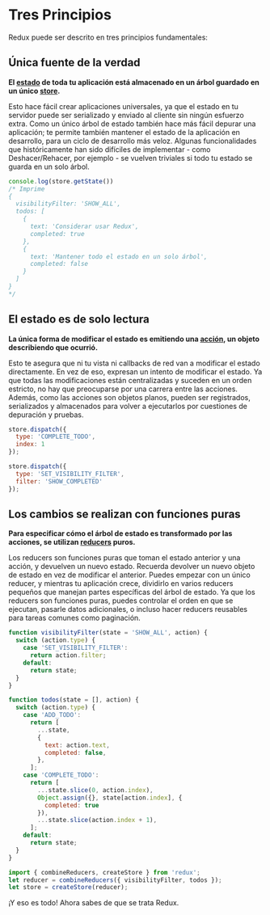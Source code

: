 # Tres Principios

Redux puede ser descrito en tres principios fundamentales:

## Única fuente de la verdad
**El [estado](glosario#estado) de toda tu aplicación está almacenado en un árbol guardado en un único [store](glosario.md#store).**

Esto hace fácil crear aplicaciones universales, ya que el estado en tu servidor puede ser serializado y enviado al cliente sin ningún esfuerzo extra. Como un único árbol de estado también hace más fácil depurar una aplicación; te permite también mantener el estado de la aplicación en desarrollo, para un ciclo de desarrollo más veloz. Algunas funcionalidades que históricamente han sido difíciles de implementar - como Deshacer/Rehacer, por ejemplo - se vuelven triviales si todo tu estado se guarda en un solo árbol.
```javascript
console.log(store.getState())
/* Imprime
{
  visibilityFilter: 'SHOW_ALL',
  todos: [
    {
      text: 'Considerar usar Redux',
      completed: true
    },
    {
      text: 'Mantener todo el estado en un solo árbol',
      completed: false
    }
  ]
}
*/
```

## El estado es de solo lectura
**La única forma de modificar el estado es emitiendo una [acción](glosario.md#accion), un objeto describiendo que ocurrió.**

Esto te asegura que ni tu vista ni callbacks de red van a modificar el estado directamente. En vez de eso, expresan un intento de modificar el estado. Ya que todas las modificaciones están centralizadas y suceden en un orden estricto, no hay que preocuparse por una carrera entre las acciones. Además, como las acciones son objetos planos, pueden ser registrados, serializados y almacenados para volver a ejecutarlos por cuestiones de depuración y pruebas.
```javascript
store.dispatch({
  type: 'COMPLETE_TODO',
  index: 1
});

store.dispatch({
  type: 'SET_VISIBILITY_FILTER',
  filter: 'SHOW_COMPLETED'
});
```

## Los cambios se realizan con funciones puras
**Para especificar cómo el árbol de estado es transformado por las acciones, se utilizan [reducers](glosario.md#reducer) puros.**

Los reducers son funciones puras que toman el estado anterior y una acción, y devuelven un nuevo estado. Recuerda devolver un nuevo objeto de estado en vez de modificar el anterior. Puedes empezar con un único reducer, y mientras tu aplicación crece, dividirlo en varios reducers pequeños que manejan partes específicas del árbol de estado. Ya que los reducers son funciones puras, puedes controlar el orden en que se ejecutan, pasarle datos adicionales, o incluso hacer reducers reusables para tareas comunes como paginación.
```javascript
function visibilityFilter(state = 'SHOW_ALL', action) {
  switch (action.type) {
    case 'SET_VISIBILITY_FILTER':
      return action.filter;
    default:
      return state;
  }
}

function todos(state = [], action) {
  switch (action.type) {
    case 'ADD_TODO':
      return [
        ...state,
        {
          text: action.text,
          completed: false,
        },
      ];
    case 'COMPLETE_TODO':
      return [
        ...state.slice(0, action.index),
        Object.assign({}, state[action.index], {
          completed: true
        }),
        ...state.slice(action.index + 1),
      ];
    default:
      return state;
  }
}

import { combineReducers, createStore } from 'redux';
let reducer = combineReducers({ visibilityFilter, todos });
let store = createStore(reducer);
```

¡Y eso es todo! Ahora sabes de que se trata Redux.
